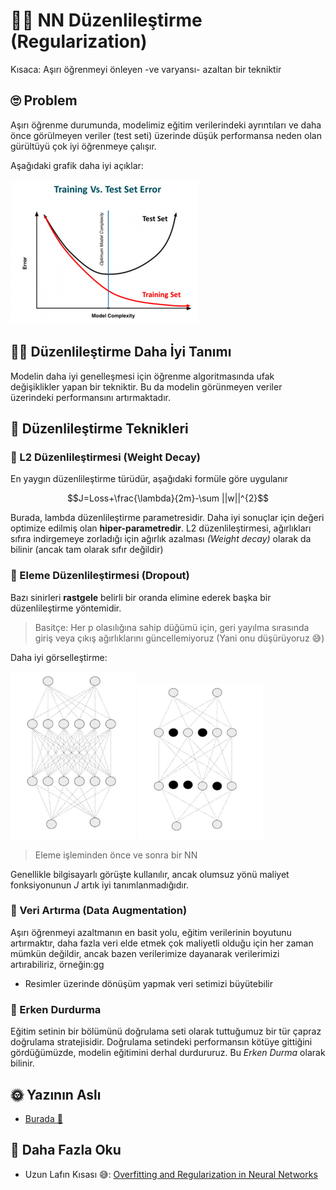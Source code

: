 # 👩‍🔧 NN Düzenlileştirme (Regularization)
Kısaca: Aşırı öğrenmeyi önleyen -ve varyansı- azaltan bir tekniktir

## 🙄 Problem
Aşırı öğrenme durumunda, modelimiz eğitim verilerindeki ayrıntıları ve daha önce görülmeyen veriler (test seti) üzerinde düşük performansa neden olan gürültüyü çok iyi öğrenmeye çalışır.

Aşağıdaki grafik daha iyi açıklar:

<img src="../res/Overfitting.png" width="300"  />

## 👩‍🏫 Düzenlileştirme Daha İyi Tanımı
Modelin daha iyi genelleşmesi için öğrenme algoritmasında ufak değişiklikler yapan bir tekniktir. Bu da modelin görünmeyen veriler üzerindeki performansını artırmaktadır.

## 🔨 Düzenlileştirme Teknikleri

### 🔩 L2 Düzenlileştirmesi (Weight Decay)
En yaygın düzenlileştirme türüdür, aşağıdaki formüle göre uygulanır 

$$J=Loss+\frac{\lambda}{2m}-\sum ||w||^{2}$$

Burada, lambda düzenlileştirme parametresidir. Daha iyi sonuçlar için değeri optimize edilmiş olan **hiper-parametredir**. L2 düzenlileştirmesi, ağırlıkları sıfıra indirgemeye zorladığı için ağırlık azalması _(Weight decay)_ olarak da bilinir (ancak tam olarak sıfır değildir)

### 🔩 Eleme Düzenlileştirmesi (Dropout)
Bazı sinirleri **rastgele** belirli bir oranda elimine ederek başka bir düzenlileştirme yöntemidir.

> Basitçe: Her p olasılığına sahip düğümü için, geri yayılma sırasında giriş veya çıkış ağırlıklarını güncellemiyoruz (Yani onu düşürüyoruz 😅)

Daha iyi görselleştirme:
<p float="left">
    <img src="../res/NNWithoutDropout.JPG" width="200"  />
    <img src="../res/NNWithDropout.JPG" width="200"  />
</p>

> Eleme işleminden önce ve sonra bir NN

Genellikle bilgisayarlı görüşte kullanılır, ancak olumsuz yönü maliyet fonksiyonunun _J_ artık iyi tanımlanmadığıdır.

### 🤡 Veri Artırma (Data Augmentation)
Aşırı öğrenmeyi azaltmanın en basit yolu, eğitim verilerinin boyutunu artırmaktır, daha fazla veri elde etmek çok maliyetli olduğu için her zaman mümkün değildir, ancak bazen verilerimize dayanarak verilerimizi artırabiliriz, örneğin:gg

* Resimler üzerinde dönüşüm yapmak veri setimizi büyütebilir

### 🛑 Erken Durdurma
Eğitim setinin bir bölümünü doğrulama seti olarak tuttuğumuz bir tür çapraz doğrulama stratejisidir. Doğrulama setindeki performansın kötüye gittiğini gördüğümüzde, modelin eğitimini derhal durdururuz. Bu _Erken Durma_ olarak bilinir.

## 🌞 Yazının Aslı
- [Burada 🐾](https://dl.asmaamir.com/0-nnconcepts/5-regularization)

## 🧐 Daha Fazla Oku
* Uzun Lafın Kısası 😅: [Overfitting and Regularization in Neural Networks](https://medium.com/@rameshkjes/overfitting-and-regularization-in-neural-networks-d3d996e33c3)